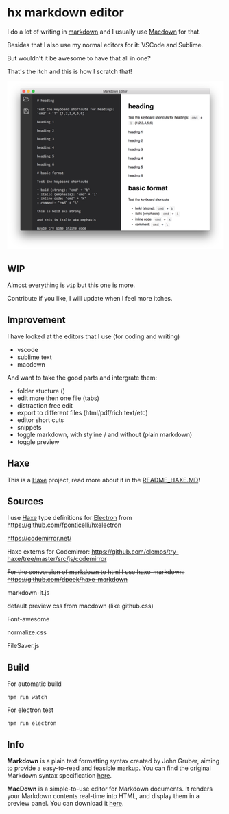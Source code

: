 # hx markdown editor

I do a lot of writing in [markdown](http://daringfireball.net/projects/markdown/syntax) and I usually use [Macdown](http://macdown.uranusjr.com/) for that.

Besides that I also use my normal editors for it: VSCode and Sublime.

But wouldn't it be awesome to have that all in one?

That's the itch and this is how I scratch that!

![](wip.png)


## WIP

Almost everything is `wip` but this one is more.

Contribute if you like, I will update when I feel more itches.


## Improvement

I have looked at the editors that I use (for coding and writing)

- vscode
- sublime text
- macdown

And want to take the good parts and intergrate them:

- folder stucture ()
- edit more then one file (tabs)
- distraction free edit
- export to different files (html/pdf/rich text/etc)
- editor short cuts
- snippets
- toggle markdown, with styline / and without (plain markdown)
- toggle preview



## Haxe

This is a [Haxe](http://www.haxe.org) project, read more about it in the [README_HAXE.MD](README_HAXE.MD)!


## Sources

I use [Haxe](https://haxe.org/) type definitions for [Electron](http://electron.atom.io/) from <https://github.com/fponticelli/hxelectron>



<https://codemirror.net/>

Haxe externs for Codemirror: <https://github.com/clemos/try-haxe/tree/master/src/js/codemirror>


~~For the conversion of markdown to html I use haxe-markdown:  <https://github.com/dpeek/haxe-markdown>~~

markdown-it.js

default preview css from macdown (like github.css)

Font-awesome

normalize.css

FileSaver.js

<!--

## Demo Application

Spin up the demo application to see electron in action:

```sh
## Make sure you have Electron installed (you only need to do this once)
npm install -g electron

## Clone repository
git clone https://github.com/fponticelli/hxelectron
cd hxelectron/

## Set the haxelib development directory
haxelib dev electron .

## Build and run the demo application
haxe build.hxml
electron bin/
```
-->

## Build

For automatic build

```
npm run watch
```

For electron test

```
npm run electron
```


## Info


**Markdown** is a plain text formatting syntax created by John Gruber, aiming to provide a easy-to-read and feasible markup. You can find the original Markdown syntax specification [here](http://daringfireball.net/projects/markdown/syntax).


**MacDown** is a simple-to-use editor for Markdown documents. It renders your Markdown contents real-time into HTML, and display them in a preview panel. You can download it [here](http://macdown.uranusjr.com/).



